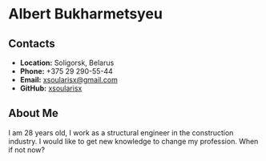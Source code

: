 # **Albert Bukharmetsyeu**

## **Contacts**

- **Location:** Soligorsk, Belarus
- **Phone:** +375 29 290-55-44
- **Email:** xsoularisx@gmail.com
- **GitHub:** [xsoularisx](https://github.com/xsoularisx)

## **About Me**

I am 28 years old, I work as a structural engineer in the construction industry. I would like to get new knowledge to change my profession. When if not now?
